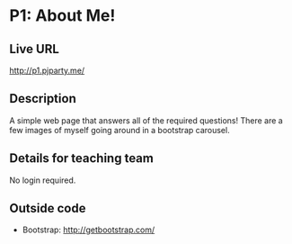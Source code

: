# P1: About Me!

## Live URL
http://p1.pjparty.me/

## Description
A simple web page that answers all of the required questions! There are a few images of myself going around in a bootstrap carousel.

## Details for teaching team
No login required.

## Outside code
* Bootstrap: http://getbootstrap.com/
